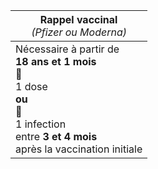 <table class="table">
  <thead>
      <tr>
          <th>Rappel vaccinal<br><span style="font-style: italic; font-weight: normal">(Pfizer ou Moderna)</span></th>
      </tr>
  </thead>
  <tbody>
      <tr>
          <td>
              <span class="critere">Nécessaire à partir de<br><b>18 ans et 1 mois</b></span>
              <div class="rappels">
                  <div class="rappel"><span role="img" aria-label="Seringue">💉</span><br>1 dose</div>
                  <div><b>ou</b></div>
                  <div class="rappel"><span role="img" aria-label="Personne malade">🤒</span><br>1 infection</div>
              </div>
              <span class="delai">entre <b>3 et 4 mois</b><br>après la vaccination initiale</span>
          </td>
      </tr>
  </tbody>
</table>
